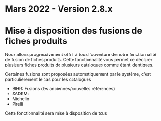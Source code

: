 # Mars 2022 - Version 2.8.x

# Mise à disposition des fusions de fiches produits

Nous allons progressivement offrir à tous l'ouverture de notre fonctionnalité de fusion de fiches produits. Cette fonctionnalité vous permet de déclarer plusieurs fiches produits de plusieurs catalogues comme étant identiques.

Certaines fusions sont proposées automatiquement par le système, c'est particulièrement le cas pour les catalogues

- BIHR: Fusions des anciennes/nouvelles références)
- SADEM:
- Michelin
- Pirelli

Cette fonctionnalité sera mise à disposition de tous
